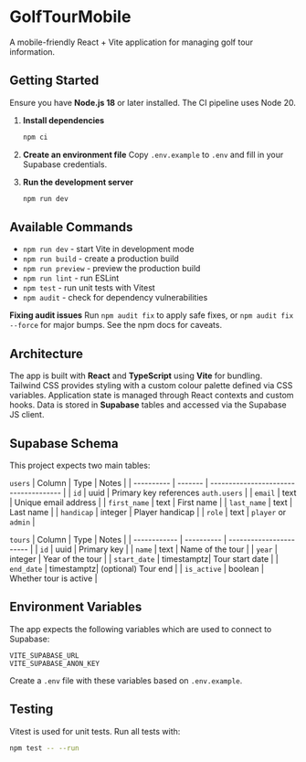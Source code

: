 # GolfTourMobile

A mobile-friendly React + Vite application for managing golf tour information.

## Getting Started

Ensure you have **Node.js 18** or later installed. The CI pipeline uses Node 20.

1. **Install dependencies**
   ```bash
   npm ci
   ```

2. **Create an environment file**
   Copy `.env.example` to `.env` and fill in your Supabase credentials.

3. **Run the development server**
   ```bash
   npm run dev
   ```

## Available Commands

- `npm run dev` - start Vite in development mode
- `npm run build` - create a production build
- `npm run preview` - preview the production build
- `npm run lint` - run ESLint
- `npm test` - run unit tests with Vitest
- `npm audit` - check for dependency vulnerabilities

**Fixing audit issues**
Run `npm audit fix` to apply safe fixes, or `npm audit fix --force` for major bumps. See the npm docs for caveats.

## Architecture

The app is built with **React** and **TypeScript** using **Vite** for bundling.  
Tailwind CSS provides styling with a custom colour palette defined via CSS
variables. Application state is managed through React contexts and custom hooks.
Data is stored in **Supabase** tables and accessed via the Supabase JS client.

## Supabase Schema

This project expects two main tables:

`users`
| Column     | Type    | Notes                                 |
| ---------- | ------- | ------------------------------------- |
| `id`       | uuid    | Primary key references `auth.users`   |
| `email`    | text    | Unique email address                  |
| `first_name` | text  | First name                            |
| `last_name` | text   | Last name                             |
| `handicap` | integer | Player handicap                       |
| `role`     | text    | `player` or `admin`                   |

`tours`
| Column       | Type       | Notes                   |
| ------------ | ---------- | ----------------------- |
| `id`         | uuid       | Primary key             |
| `name`       | text       | Name of the tour        |
| `year`       | integer    | Year of the tour        |
| `start_date` | timestamptz| Tour start date         |
| `end_date`   | timestamptz| (optional) Tour end     |
| `is_active`  | boolean    | Whether tour is active  |

## Environment Variables

The app expects the following variables which are used to connect to Supabase:

```
VITE_SUPABASE_URL
VITE_SUPABASE_ANON_KEY
```

Create a `.env` file with these variables based on `.env.example`.

## Testing

Vitest is used for unit tests. Run all tests with:

```bash
npm test -- --run
```
